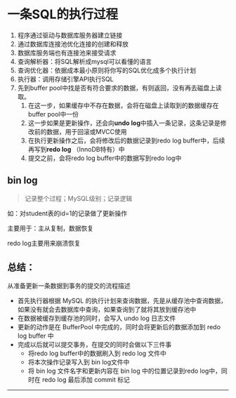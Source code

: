 # 一条SQL的执行过程

1. 程序通过驱动与数据库服务器建立链接
2. 通过数据库连接池优化连接的创建和释放
3. 数据库服务端也有连接池来接受请求
4. 查询解析器：将SQL解析成mysql可以看懂的语言
5. 查询优化器：依据成本最小原则将你写的SQL优化成多个执行计划
6. 执行器：调用存储引擎API执行SQL
7. 先到buffer pool中找是否有符合要求的数据，有则返回，没有再去磁盘上读取。
   1. 在这一步，如果缓存中不存在数据，会将在磁盘上读取到的数据缓存在buffer pool中一份
   2. 这一步如果是更新操作，还会向**undo log**中插入一条记录，这条记录是修改前的数据，用于回滚或MVCC使用
   3. 在执行更新操作之后，会将修改后的数据记录到redo log buffer中，后续再写到**redo log** （InnoDB特有）中
   4. 提交之前，会将redo log buffer中的数据写到redo log中

## bin log

> 记录整个过程；MySQL级别；记录逻辑

如：对student表的id=1的记录做了更新操作

主要用于：主从复制，数据恢复

redo log主要用来崩溃恢复



## 总结：

从准备更新一条数据到事务的提交的流程描述

- 首先执行器根据 MySQL 的执行计划来查询数据，先是从缓存池中查询数据，如果没有就会去数据库中查询，如果查询到了就将其放到缓存池中
- 在数据被缓存到缓存池的同时，会写入 undo log 日志文件
- 更新的动作是在 BufferPool 中完成的，同时会将更新后的数据添加到 redo log buffer 中
- 完成以后就可以提交事务，在提交的同时会做以下三件事 
  - 将redo log buffer中的数据刷入到 redo log 文件中
  - 将本次操作记录写入到 bin log文件中
  - 将 bin log 文件名字和更新内容在 bin log 中的位置记录到redo log中，同时在 redo log 最后添加 commit 标记

<hr>

